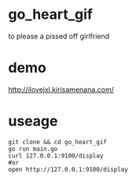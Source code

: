 # go_heart_gif
to please a pissed off girlfriend
# demo
http://ilovejxl.kirisamenana.com/  
# useage
```
git clone && cd go_heart_gif
go run main.go
curl 127.0.0.1:9100/display
#or
open http://127.0.0.1:9100/display
```
